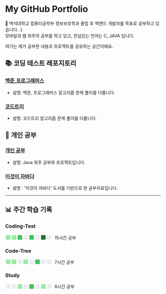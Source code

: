 # My GitHub Portfolio

👋 백석대학교 컴퓨터공학부 정보보호학과 졸업 후 백엔드 개발자를 목표로 공부하고 있습니다. :)  
모바일과 웹 위주의 공부를 하고 있고, 관심있는 언어는 C, JAVA 입니다.  

여기는 제가 공부한 내용과 프로젝트를 공유하는 공간이에요.

## 📚 코딩 테스트 레포지토리
### [백준,프로그래머스](https://github.com/juyangjin/Coding-Test)
- 설명: 백준, 프로그래머스 알고리즘 문제 풀이를 다룹니다.

### [코드트리](https://github.com/juyangjin/Code-Tree)
- 설명: 코드트리 알고리즘 문제 풀이를 다룹니다.

## 🧠 개인 공부
### [개인 공부](https://github.com/juyangjin/study)
- 설명: Java 위주 공부와 프로젝트입니다.

### [이것이 자바다](https://github.com/juyangjin/JAVA-s-Study)
- 설명 : '이것이 자바다' 도서를 기반으로 한 공부자료입니다.

---

## 📊 주간 학습 기록

### Coding-Test
<div style='display:flex;align-items:center;'>
<span style="display:inline-block;width:15px;height:15px;background-color:#9be9a8;border-radius:3px;margin:0 2px;"></span><span style="display:inline-block;width:15px;height:15px;background-color:#9be9a8;border-radius:3px;margin:0 2px;"></span><span style="display:inline-block;width:15px;height:15px;background-color:#40c463;border-radius:3px;margin:0 2px;"></span><span style="display:inline-block;width:15px;height:15px;background-color:#ebedf0;border-radius:3px;margin:0 2px;"></span><span style="display:inline-block;width:15px;height:15px;background-color:#40c463;border-radius:3px;margin:0 2px;"></span><span style="display:inline-block;width:15px;height:15px;background-color:#ebedf0;border-radius:3px;margin:0 2px;"></span><span style="display:inline-block;width:15px;height:15px;background-color:#216e39;border-radius:3px;margin:0 2px;"></span><span style="display:inline-block;width:15px;height:15px;background-color:#ebedf0;border-radius:3px;margin:0 2px;"></span>&nbsp; 15시간 공부
</div>

### Code-Tree
<div style='display:flex;align-items:center;'>
<span style="display:inline-block;width:15px;height:15px;background-color:#9be9a8;border-radius:3px;margin:0 2px;"></span><span style="display:inline-block;width:15px;height:15px;background-color:#9be9a8;border-radius:3px;margin:0 2px;"></span><span style="display:inline-block;width:15px;height:15px;background-color:#ebedf0;border-radius:3px;margin:0 2px;"></span><span style="display:inline-block;width:15px;height:15px;background-color:#9be9a8;border-radius:3px;margin:0 2px;"></span><span style="display:inline-block;width:15px;height:15px;background-color:#ebedf0;border-radius:3px;margin:0 2px;"></span><span style="display:inline-block;width:15px;height:15px;background-color:#40c463;border-radius:3px;margin:0 2px;"></span><span style="display:inline-block;width:15px;height:15px;background-color:#ebedf0;border-radius:3px;margin:0 2px;"></span><span style="display:inline-block;width:15px;height:15px;background-color:#ebedf0;border-radius:3px;margin:0 2px;"></span>&nbsp; 7시간 공부
</div>

### Study
<div style='display:flex;align-items:center;'>
<span style="display:inline-block;width:15px;height:15px;background-color:#ebedf0;border-radius:3px;margin:0 2px;"></span><span style="display:inline-block;width:15px;height:15px;background-color:#ebedf0;border-radius:3px;margin:0 2px;"></span><span style="display:inline-block;width:15px;height:15px;background-color:#9be9a8;border-radius:3px;margin:0 2px;"></span><span style="display:inline-block;width:15px;height:15px;background-color:#ebedf0;border-radius:3px;margin:0 2px;"></span><span style="display:inline-block;width:15px;height:15px;background-color:#40c463;border-radius:3px;margin:0 2px;"></span><span style="display:inline-block;width:15px;height:15px;background-color:#ebedf0;border-radius:3px;margin:0 2px;"></span><span style="display:inline-block;width:15px;height:15px;background-color:#9be9a8;border-radius:3px;margin:0 2px;"></span><span style="display:inline-block;width:15px;height:15px;background-color:#ebedf0;border-radius:3px;margin:0 2px;"></span>&nbsp; 6시간 공부
</div>

